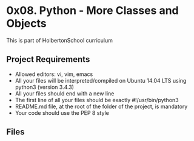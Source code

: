 # 0x08. Python - More Classes and Objects
This is part of HolbertonSchool curriculum

## Project Requirements
- Allowed editors: vi, vim, emacs
- All your files will be interpreted/compiled on Ubuntu 14.04 LTS using python3 (version 3.4.3)
- All your files should end with a new line
- The first line of all your files should be exactly #!/usr/bin/python3
- README.md file, at the root of the folder of the project, is mandatory
- Your code should use the PEP 8 style

## Files
<TBD>
